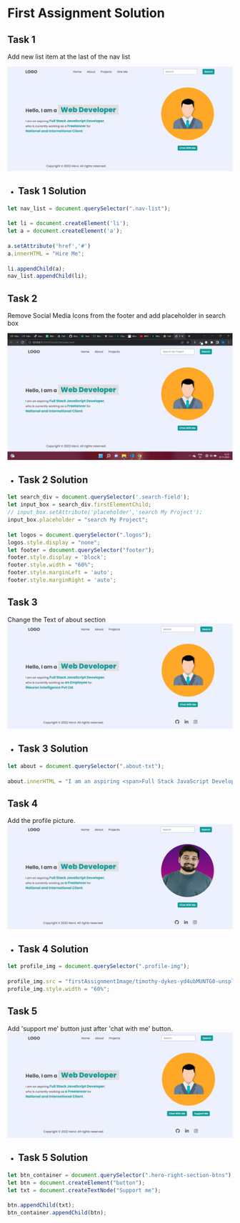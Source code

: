 # First Assignment Solution

## Task 1

Add new list item at the last of the nav list

![Task 1](./firstAssignmentImage/task1Output.png)

- ## Task 1 Solution
```js
let nav_list = document.querySelector(".nav-list");

let li = document.createElement('li');
let a = document.createElement('a');

a.setAttribute('href','#')
a.innerHTML = "Hire Me";

li.appendChild(a);
nav_list.appendChild(li);
```

## Task 2

Remove Social Media Icons from the footer and add placeholder in search box

![Task1](./firstAssignmentImage/task2Output.png)

- ## Task 2 Solution

```js
let search_div = document.querySelector('.search-field');
let input_box = search_div.firstElementChild;
// input_box.setAttribute('placeholder','search My Project');
input_box.placeholder = "search My Project";

let logos = document.querySelector(".logos");
logos.style.display = "none";
let footer = document.querySelector("footer");
footer.style.display = 'block';
footer.style.width = "60%";
footer.style.marginLeft = 'auto';
footer.style.marginRight = 'auto';

```

 ## Task 3

Change the Text of about section
![Task 3](./firstAssignmentImage/task3Output.png)

- ## Task 3 Solution

```js
let about = document.querySelector(".about-txt");

about.innerHTML = "I am an aspiring <span>Full Stack JavaScript Developer</span>, <br/> who is currently working as <span>an Employee</span > for <br /> <span>iNeuron Intelligence Pvt Ltd.</span>."
```

## Task 4

Add the profile picture.
![Task 4](./firstAssignmentImage/task4Output.png)

- ## Task 4 Solution
```js
let profile_img = document.querySelector(".profile-img");

profile_img.src = "firstAssignmentImage/timothy-dykes-yd4ubMUNTG0-unsplash.jpg";
profile_img.style.width = "60%";
```

## Task 5 

Add 'support me' button just after 'chat with me' button.
![Task 5](./firstAssignmentImage/task5Output.png)

- ## Task 5 Solution
```js
let btn_container = document.querySelector(".hero-right-section-btns");
let btn = document.createElement("button");
let txt = document.createTextNode("Support me");

btn.appendChild(txt);
btn_container.appendChild(btn);
```


